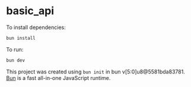 # basic_api

To install dependencies:

```bash
bun install
```

To run:

```bash
bun dev
```

This project was created using `bun init` in bun v[5:0]u8@5581bda83781. [Bun](https://bun.sh) is a fast all-in-one JavaScript runtime.
